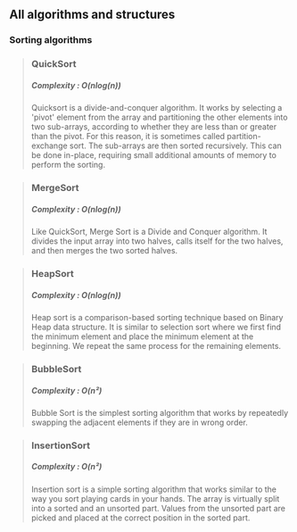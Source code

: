 ## All algorithms and structures
### Sorting algorithms
>  ### QuickSort 
> ##### Complexity : O(nlog(n))
> Quicksort is a divide-and-conquer algorithm. It works by selecting a 'pivot' element from the array and partitioning the other elements into two sub-arrays, according to whether they are less than or greater than the pivot. For this reason, it is sometimes called partition-exchange sort. The sub-arrays are then sorted recursively. This can be done in-place, requiring small additional amounts of memory to perform the sorting.
  
> ### MergeSort
> ##### Complexity : O(nlog(n))
> Like QuickSort, Merge Sort is a Divide and Conquer algorithm. It divides the input array into two halves, calls itself for the two halves, and then merges the two sorted halves.

> ### HeapSort
> ##### Complexity : O(nlog(n))
> Heap sort is a comparison-based sorting technique based on Binary Heap data structure. It is similar to selection sort where we first find the minimum element and place the minimum element at the beginning. We repeat the same process for the remaining elements.

> ### BubbleSort
> ##### Complexity : O(n²)
> Bubble Sort is the simplest sorting algorithm that works by repeatedly swapping the adjacent elements if they are in wrong order.

> ### InsertionSort
> ##### Complexity : O(n²)
> Insertion sort is a simple sorting algorithm that works similar to the way you sort playing cards in your hands. The array is virtually split into a sorted and an unsorted part. Values from the unsorted part are picked and placed at the correct position in the sorted part.
